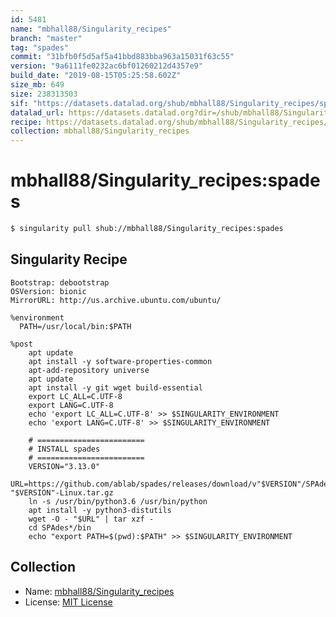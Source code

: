```yaml
---
id: 5481
name: "mbhall88/Singularity_recipes"
branch: "master"
tag: "spades"
commit: "31bfb0f5d5af5a41bbd883bba963a15031f63c55"
version: "9a6111fe0232ac6bf01260212d4357e9"
build_date: "2019-08-15T05:25:58.602Z"
size_mb: 649
size: 238313503
sif: "https://datasets.datalad.org/shub/mbhall88/Singularity_recipes/spades/2019-08-15-31bfb0f5-9a6111fe/9a6111fe0232ac6bf01260212d4357e9.simg"
datalad_url: https://datasets.datalad.org?dir=/shub/mbhall88/Singularity_recipes/spades/2019-08-15-31bfb0f5-9a6111fe/
recipe: https://datasets.datalad.org/shub/mbhall88/Singularity_recipes/spades/2019-08-15-31bfb0f5-9a6111fe/Singularity
collection: mbhall88/Singularity_recipes
---
```


# mbhall88/Singularity_recipes:spades

```bash
$ singularity pull shub://mbhall88/Singularity_recipes:spades
```

## Singularity Recipe

```singularity
Bootstrap: debootstrap
OSVersion: bionic
MirrorURL: http://us.archive.ubuntu.com/ubuntu/

%environment
  PATH=/usr/local/bin:$PATH

%post
    apt update
    apt install -y software-properties-common
    apt-add-repository universe
    apt update
    apt install -y git wget build-essential
    export LC_ALL=C.UTF-8
    export LANG=C.UTF-8
    echo 'export LC_ALL=C.UTF-8' >> $SINGULARITY_ENVIRONMENT
    echo 'export LANG=C.UTF-8' >> $SINGULARITY_ENVIRONMENT

    # ========================
    # INSTALL spades
    # ========================
    VERSION="3.13.0"
	URL=https://github.com/ablab/spades/releases/download/v"$VERSION"/SPAdes-"$VERSION"-Linux.tar.gz
	ln -s /usr/bin/python3.6 /usr/bin/python
	apt install -y python3-distutils
	wget -O - "$URL" | tar xzf -
	cd SPAdes*/bin
	echo "export PATH=$(pwd):$PATH" >> $SINGULARITY_ENVIRONMENT
```

## Collection

 - Name: [mbhall88/Singularity_recipes](https://github.com/mbhall88/Singularity_recipes)
 - License: [MIT License](https://api.github.com/licenses/mit)

